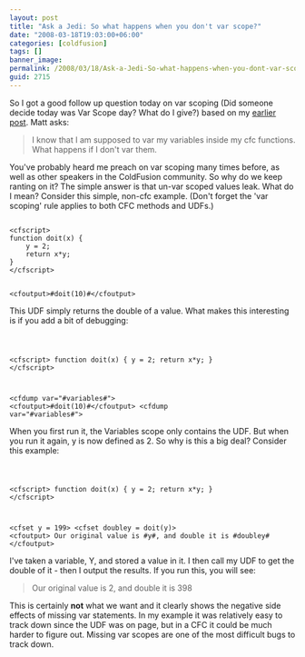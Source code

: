 ```yaml
---
layout: post
title: "Ask a Jedi: So what happens when you don't var scope?"
date: "2008-03-18T19:03:00+06:00"
categories: [coldfusion]
tags: []
banner_image: 
permalink: /2008/03/18/Ask-a-Jedi-So-what-happens-when-you-dont-var-scope
guid: 2715
---
```


So I got a good follow up question today on var scoping (Did someone decide today was Var Scope day? What do I give?) based on my <a href="http://www.raymondcamden.com/index.cfm/2008/3/18/Ask-a-Jedi-CFC-Scope-Question">earlier post</a>. Matt asks:

<blockquote>
<p>
I know that I am supposed to var my variables inside my cfc functions. What happens if I don't var them.
</p>
</blockquote>

You've probably heard me preach on var scoping many times before, as well as other speakers in the ColdFusion community. So why do we keep ranting on it? The simple answer is that un-var scoped values leak. What do I mean? Consider this simple, non-cfc example. (Don't forget the 'var scoping' rule applies to both CFC methods and UDFs.)
<!--more-->
<code>
&lt;cfscript&gt;
function doit(x) {
	y = 2;
	return x*y;
}
&lt;/cfscript&gt;

&lt;cfoutput&gt;#doit(10)#&lt;/cfoutput&gt;
</code>

This UDF simply returns the double of a value. What makes this interesting is if you add a bit of debugging:

<code>

&lt;cfscript&gt;
function doit(x) {
	y = 2;
	return x*y;
}
&lt;/cfscript&gt;

&lt;cfdump var="#variables#"&gt;
&lt;cfoutput&gt;#doit(10)#&lt;/cfoutput&gt;
&lt;cfdump var="#variables#"&gt;
</code>

When you first run it, the Variables scope only contains the UDF. But when you run it again, y is now defined as 2. So why is this a big deal? Consider this example:

<code>

&lt;cfscript&gt;
function doit(x) {
	y = 2;
	return x*y;
}
&lt;/cfscript&gt;

&lt;cfset y = 199&gt;
&lt;cfset doubley = doit(y)&gt;
&lt;cfoutput&gt;
Our original value is #y#, and double it is #doubley#
&lt;/cfoutput&gt;
</code>

I've taken a variable, Y, and stored a value in it. I then call my UDF to get the double of it - then I output the results. If you run this, you will see:

<blockquote>
<p>
Our original value is 2, and double it is 398 
</p>
</blockquote>

This is certainly <b>not</b> what we want and it clearly shows the negative side effects of missing var statements. In my example it was relatively easy to track down since the UDF was on page, but in a CFC it could be much harder to figure out. Missing var scopes are one of the most difficult bugs to track down.